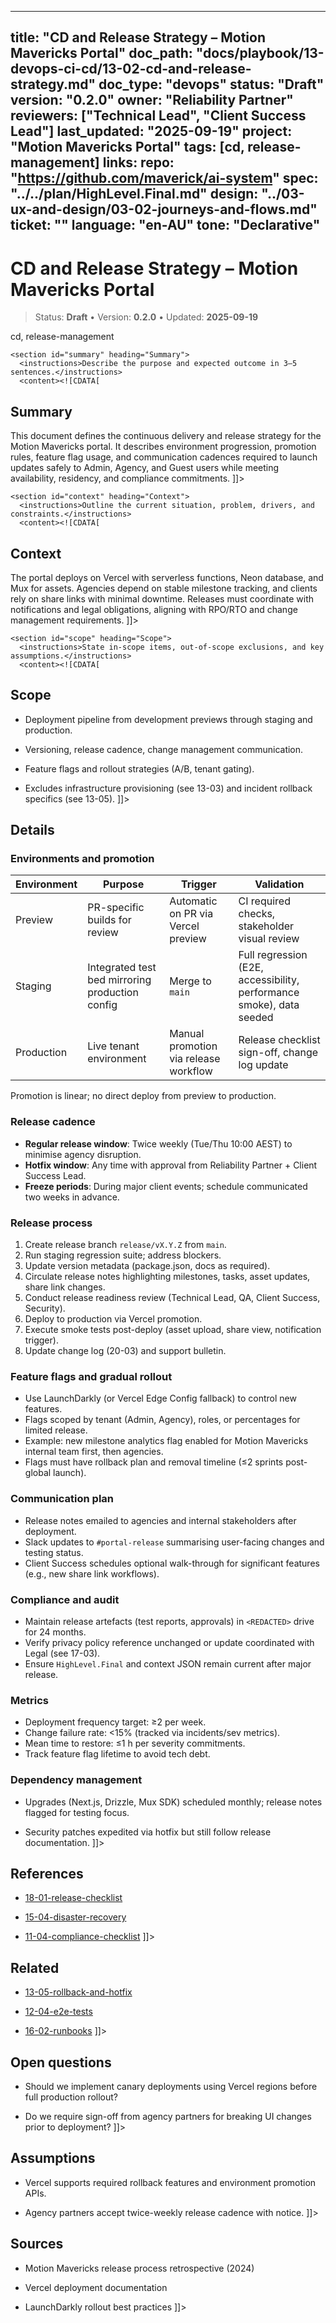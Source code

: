 <!-- ai:managed start file="docs/playbook/13-devops-ci-cd/13-02-cd-and-release-strategy.md" responsibility="docs" strategy="replace" -->
---
title: "CD and Release Strategy – Motion Mavericks Portal"
doc_path: "docs/playbook/13-devops-ci-cd/13-02-cd-and-release-strategy.md"
doc_type: "devops"
status: "Draft"
version: "0.2.0"
owner: "Reliability Partner"
reviewers: ["Technical Lead", "Client Success Lead"]
last_updated: "2025-09-19"
project: "Motion Mavericks Portal"
tags: [cd, release-management]
links:
  repo: "https://github.com/maverick/ai-system"
  spec: "../../plan/HighLevel.Final.md"
  design: "../03-ux-and-design/03-02-journeys-and-flows.md"
  ticket: "<PLACEHOLDER>"
language: "en-AU"
tone: "Declarative"
---

# CD and Release Strategy – Motion Mavericks Portal

> Status: **Draft** • Version: **0.2.0** • Updated: **2025-09-19**

<doc xmlns="urn:docs:universal"
     type="devops"
     path="docs/playbook/13-devops-ci-cd/13-02-cd-and-release-strategy.md"
     version="0.2.0"
     status="Draft"
     owner="Reliability Partner">

  <meta>
    <link rel="repo" href="https://github.com/maverick/ai-system"/>
    <link rel="spec" href="../../plan/HighLevel.Final.md"/>
    <link rel="design" href="../03-ux-and-design/03-02-journeys-and-flows.md"/>
    <tags>cd, release-management</tags>
  </meta>

  <sections>

    <section id="summary" heading="Summary">
      <instructions>Describe the purpose and expected outcome in 3–5 sentences.</instructions>
      <content><![CDATA[
## Summary
This document defines the continuous delivery and release strategy for the Motion Mavericks portal. It describes environment progression, promotion rules, feature flag usage, and communication cadences required to launch updates safely to Admin, Agency, and Guest users while meeting availability, residency, and compliance commitments.
]]></content>
    </section>

    <section id="context" heading="Context">
      <instructions>Outline the current situation, problem, drivers, and constraints.</instructions>
      <content><![CDATA[
## Context
The portal deploys on Vercel with serverless functions, Neon database, and Mux for assets. Agencies depend on stable milestone tracking, and clients rely on share links with minimal downtime. Releases must coordinate with notifications and legal obligations, aligning with RPO/RTO and change management requirements.
]]></content>
    </section>

    <section id="scope" heading="Scope">
      <instructions>State in-scope items, out-of-scope exclusions, and key assumptions.</instructions>
      <content><![CDATA[
## Scope
- Deployment pipeline from development previews through staging and production.
- Versioning, release cadence, change management communication.
- Feature flags and rollout strategies (A/B, tenant gating).
- Excludes infrastructure provisioning (see 13-03) and incident rollback specifics (see 13-05).
]]></content>
    </section>

    <section id="details" heading="Details">
      <content><![CDATA[
## Details

### Environments and promotion
| Environment | Purpose | Trigger | Validation |
|-------------|---------|---------|------------|
| Preview | PR-specific builds for review | Automatic on PR via Vercel preview | CI required checks, stakeholder visual review |
| Staging | Integrated test bed mirroring production config | Merge to `main` | Full regression (E2E, accessibility, performance smoke), data seeded |
| Production | Live tenant environment | Manual promotion via release workflow | Release checklist sign-off, change log update |

Promotion is linear; no direct deploy from preview to production.

### Release cadence
- **Regular release window**: Twice weekly (Tue/Thu 10:00 AEST) to minimise agency disruption.
- **Hotfix window**: Any time with approval from Reliability Partner + Client Success Lead.
- **Freeze periods**: During major client events; schedule communicated two weeks in advance.

### Release process
1. Create release branch `release/vX.Y.Z` from `main`.
2. Run staging regression suite; address blockers.
3. Update version metadata (package.json, docs as required).
4. Circulate release notes highlighting milestones, tasks, asset updates, share link changes.
5. Conduct release readiness review (Technical Lead, QA, Client Success, Security).
6. Deploy to production via Vercel promotion.
7. Execute smoke tests post-deploy (asset upload, share view, notification trigger).
8. Update change log (20-03) and support bulletin.

### Feature flags and gradual rollout
- Use LaunchDarkly (or Vercel Edge Config fallback) to control new features.
- Flags scoped by tenant (Admin, Agency), roles, or percentages for limited release.
- Example: new milestone analytics flag enabled for Motion Mavericks internal team first, then agencies.
- Flags must have rollback plan and removal timeline (≤2 sprints post-global launch).

### Communication plan
- Release notes emailed to agencies and internal stakeholders after deployment.
- Slack updates to `#portal-release` summarising user-facing changes and testing status.
- Client Success schedules optional walk-through for significant features (e.g., new share link workflows).

### Compliance and audit
- Maintain release artefacts (test reports, approvals) in `<REDACTED>` drive for 24 months.
- Verify privacy policy reference unchanged or update coordinated with Legal (see 17-03).
- Ensure `HighLevel.Final` and context JSON remain current after major release.

### Metrics
- Deployment frequency target: ≥2 per week.
- Change failure rate: <15% (tracked via incidents/sev metrics).
- Mean time to restore: ≤1 h per severity commitments.
- Track feature flag lifetime to avoid tech debt.

### Dependency management
- Upgrades (Next.js, Drizzle, Mux SDK) scheduled monthly; release notes flagged for testing focus.
- Security patches expedited via hotfix but still follow release documentation.
]]></content>
    </section>

    <section id="references" heading="References">
      <content><![CDATA[
## References
- [18-01-release-checklist](../18-release-and-cutover/18-01-release-checklist.md)
- [15-04-disaster-recovery](../15-performance-and-reliability/15-04-disaster-recovery.md)
- [11-04-compliance-checklist](../11-security-and-compliance/11-04-compliance-checklist.md)
]]></content>
    </section>

    <section id="related" heading="Related">
      <content><![CDATA[
## Related
- [13-05-rollback-and-hotfix](13-05-rollback-and-hotfix.md)
- [12-04-e2e-tests](../12-testing-and-quality/12-04-e2e-tests.md)
- [16-02-runbooks](../16-documentation-and-training/16-02-runbooks.md)
]]></content>
    </section>

    <section id="open_questions" heading="Open questions">
      <content><![CDATA[
## Open questions
- Should we implement canary deployments using Vercel regions before full production rollout?
- Do we require sign-off from agency partners for breaking UI changes prior to deployment?
]]></content>
    </section>

    <section id="assumptions" heading="Assumptions">
      <content><![CDATA[
## Assumptions
- Vercel supports required rollback features and environment promotion APIs.
- Agency partners accept twice-weekly release cadence with notice.
]]></content>
    </section>

    <section id="sources" heading="Sources">
      <content><![CDATA[
## Sources
- Motion Mavericks release process retrospective (2024)
- Vercel deployment documentation
- LaunchDarkly rollout best practices
]]></content>
    </section>

  </sections>
</doc>
<!-- ai:managed end -->
